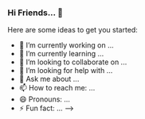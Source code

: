 ### Hi Friends... 👋

<!--
**pavanvarma058/pavanvarma058** is a ✨ _special_ ✨ repository because its `README.md` (this file) appears on your GitHub profile.

<!--START_SECTION:activity-->



Here are some ideas to get you started:

- 🔭 I’m currently working on ...
- 🌱 I’m currently learning ...
- 👯 I’m looking to collaborate on ...
- 🤔 I’m looking for help with ...
- 💬 Ask me about ...
- 📫 How to reach me: ...
- 😄 Pronouns: ...
- ⚡ Fun fact: ...
-->
